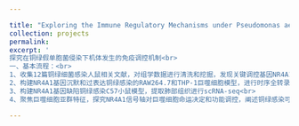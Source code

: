 ```yaml
---

title: "Exploring the Immune Regulatory Mechanisms under Pseudomonas aeruginosa Infection"
collection: projects
permalink:
excerpt: '
探究在铜绿假单胞菌侵染下机体发生的免疫调控机制<br>
一、基本流程：<br>
1、收集12篇铜绿细菌感染人鼠相关文献，对组学数据进行清洗和挖掘，发现关键调控基因NR4A1<br>
2、构建NR4A1基因沉默和过表达铜绿感染的RAW264.7和THP-1巨噬细胞模型，进行时序全转录组测序，构建调控网络<br>
3、构建NR4A1基因缺陷铜绿感染C57小鼠模型，提取肺部组织进行scRNA-seq<br>
4、聚焦巨噬细胞亚群特征，探究NR4A1信号轴对巨噬细胞命运决定和功能调控，阐述铜绿感染可能导致的免疫抑制机制<br>'

---
```






